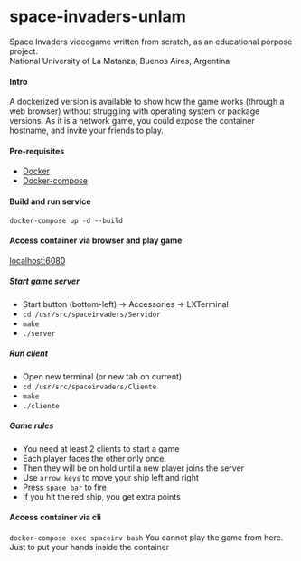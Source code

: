 # space-invaders-unlam
Space Invaders videogame written from scratch, as an educational porpose project.<br>
National University of La Matanza, Buenos Aires, Argentina

#### Intro
A dockerized version is available to show how the game works (through a web browser)
without struggling with operating system or package versions.
As it is a network game, you could expose the container hostname, and invite your friends to play.

#### Pre-requisites
- [Docker](https://docs.docker.com/get-docker/)
- [Docker-compose](https://docs.docker.com/compose/install/)

#### Build and run service
`docker-compose up -d --build`

#### Access container via browser and play game
[localhost:6080](http://127.0.0.1:6080/)

##### Start game server
- Start button (bottom-left) -> Accessories -> LXTerminal
- `cd /usr/src/spaceinvaders/Servidor`
- `make`
- `./server`

##### Run client
- Open new terminal (or new tab on current)
- `cd /usr/src/spaceinvaders/Cliente`
- `make`
- `./cliente`

##### Game rules
- You need at least 2 clients to start a game
- Each player faces the other only once.
- Then they will be on hold until a new player joins the server
- Use `arrow keys` to move your ship left and right
- Press `space bar` to fire
- If you hit the red ship, you get extra points

#### Access container via cli
`docker-compose exec spaceinv bash`
You cannot play the game from here. Just to put your hands inside the container